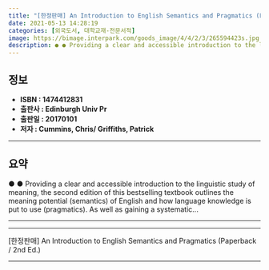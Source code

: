 ```yaml
---
title: "[한정판매] An Introduction to English Semantics and Pragmatics (Paperback / 2nd Ed.)"
date: 2021-05-13 14:28:19
categories: [외국도서, 대학교재-전문서적]
image: https://bimage.interpark.com/goods_image/4/4/2/3/265594423s.jpg
description: ● ● Providing a clear and accessible introduction to the linguistic study of meaning, the second edition of this bestselling textbook outlines the meaning pot
---
```


## **정보**

- **ISBN : 1474412831**
- **출판사 : Edinburgh Univ Pr**
- **출판일 : 20170101**
- **저자 : Cummins, Chris/ Griffiths, Patrick**

------



## **요약**

●  ●  Providing a clear and accessible introduction to the linguistic study of meaning, the second edition of this bestselling textbook outlines the meaning potential (semantics) of English and how language knowledge is put to use (pragmatics). As well as gaining a systematic... 

------



------


[한정판매] An Introduction to English Semantics and Pragmatics (Paperback / 2nd Ed.) 

------


